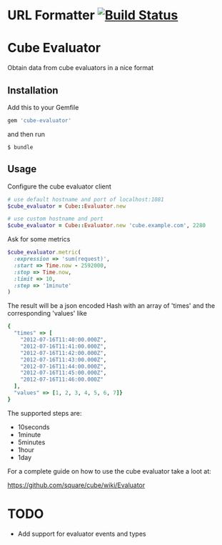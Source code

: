 # URL Formatter [![Build Status](https://secure.travis-ci.org/matteodepalo/cube-evaluator.png)](http://travis-ci.org/matteodepalo/cube-evaluator)

# Cube Evaluator

Obtain data from cube evaluators in a nice format

## Installation

Add this to your Gemfile

```ruby
gem 'cube-evaluator'
```

and then run

    $ bundle

## Usage

Configure the cube evaluator client

```ruby
# use default hostname and port of localhost:1081
$cube_evaluator = Cube::Evaluator.new

# use custom hostname and port
$cube_evaluator = Cube::Evaluator.new 'cube.example.com', 2280
```

Ask for some metrics

```ruby
$cube_evaluator.metric(
  :expression => 'sum(request)',
  :start => Time.now - 2592000,
  :stop => Time.now,
  :limit => 10,
  :step => '1minute'
)
```

The result will be a json encoded Hash with an array of 'times' and the corresponding 'values' like

```ruby
{ 
  "times" => [
    "2012-07-16T11:40:00.000Z",
    "2012-07-16T11:41:00.000Z",
    "2012-07-16T11:42:00.000Z",
    "2012-07-16T11:43:00.000Z",
    "2012-07-16T11:44:00.000Z",
    "2012-07-16T11:45:00.000Z",
    "2012-07-16T11:46:00.000Z"
  ],
  "values" => [1, 2, 3, 4, 5, 6, 7]}
}
```

The supported steps are:

* 10seconds
* 1minute
* 5minutes
* 1hour
* 1day

For a complete guide on how to use the cube evaluator take a loot at:

https://github.com/square/cube/wiki/Evaluator

# TODO

* Add support for evaluator events and types